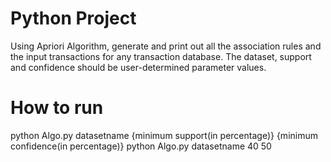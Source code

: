 # Python Project
Using Apriori Algorithm, generate and print out all the association rules and the input transactions for any transaction database. 
The dataset, support and confidence should be user-determined parameter values.

# How to run
python Algo.py datasetname {minimum support(in percentage)} {minimum confidence(in percentage)}
python Algo.py datasetname 40 50
